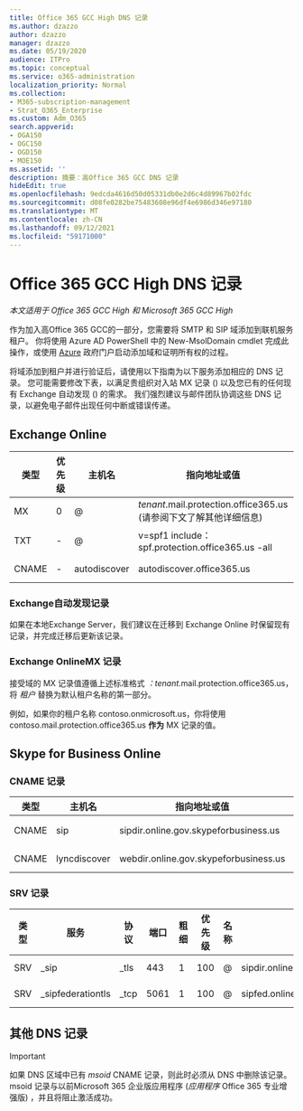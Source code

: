 ```yaml
---
title: Office 365 GCC High DNS 记录
ms.author: dzazzo
author: dzazzo
manager: dzazzo
ms.date: 05/19/2020
audience: ITPro
ms.topic: conceptual
ms.service: o365-administration
localization_priority: Normal
ms.collection:
- M365-subscription-management
- Strat_O365_Enterprise
ms.custom: Adm_O365
search.appverid:
- OGA150
- OGC150
- OGD150
- MOE150
ms.assetid: ''
description: 摘要：高Office 365 GCC DNS 记录
hideEdit: true
ms.openlocfilehash: 9edcda4616d50d05331db0e2d6c4d89967b02fdc
ms.sourcegitcommit: d08fe0282be75483608e96df4e6986d346e97180
ms.translationtype: MT
ms.contentlocale: zh-CN
ms.lasthandoff: 09/12/2021
ms.locfileid: "59171000"
---
```

# <a name="dns-records-for-office-365-gcc-high"></a>Office 365 GCC High DNS 记录

*本文适用于 Office 365 GCC High 和 Microsoft 365 GCC High*

作为加入高Office 365 GCC的一部分，您需要将 SMTP 和 SIP 域添加到联机服务租户。  你将使用 Azure AD PowerShell 中的 New-MsolDomain cmdlet 完成此操作，或使用 [Azure](https://portal.azure.us) 政府门户启动添加域和证明所有权的过程。

将域添加到租户并进行验证后，请使用以下指南为以下服务添加相应的 DNS 记录。  您可能需要修改下表，以满足贵组织对入站 MX 记录 () 以及您已有的任何现有 Exchange 自动发现 () 的需求。  我们强烈建议与邮件团队协调这些 DNS 记录，以避免电子邮件出现任何中断或错误传递。

## <a name="exchange-online"></a>Exchange Online

| 类型 | 优先级 | 主机名 | 指向地址或值 | TTL |
| --- | --- | --- | --- | --- |
| MX | 0 | @ | *tenant*.mail.protection.office365.us (请参阅下文了解其他详细信息)  | 1 Hour |
| TXT | - | @ | v=spf1 include：spf.protection.office365.us -all | 1 小时 |
| CNAME | - | autodiscover | autodiscover.office365.us | 1 Hour |

### <a name="exchange-autodiscover-record"></a>Exchange自动发现记录

如果在本地Exchange Server，我们建议在迁移到 Exchange Online 时保留现有记录，并完成迁移后更新该记录。 

### <a name="exchange-online-mx-record"></a>Exchange OnlineMX 记录

接受域的 MX 记录值遵循上述标准格式 *：tenant*.mail.protection.office365.us，将 *租户* 替换为默认租户名称的第一部分。

例如，如果你的租户名称 contoso.onmicrosoft.us，你将使用 contoso.mail.protection.office365.us **作为** MX 记录的值。

## <a name="skype-for-business-online"></a>Skype for Business Online

### <a name="cname-records"></a>CNAME 记录

| 类型 | 主机名 | 指向地址或值 | TTL |
| --- | --- | --- | --- |
| CNAME | sip | sipdir.online.gov.skypeforbusiness.us | 1 小时 |
| CNAME | lyncdiscover | webdir.online.gov.skypeforbusiness.us | 1 Hour |

### <a name="srv-records"></a>SRV 记录

| 类型 | 服务 | 协议 | 端口 | 粗细 | 优先级 | 名称 | Target | TTL |
| --- | --- | --- | --- | --- | --- | --- | --- | --- |
| SRV | \_sip | \_tls | 443 | 1 | 100 | @ | sipdir.online.gov.skypeforbusiness.us | 1 Hour |
| SRV | \_sipfederationtls | \_tcp | 5061 | 1 | 100 | @ | sipfed.online.gov.skypeforbusiness.us | 1 Hour |

## <a name="additional-dns-records"></a>其他 DNS 记录

> [!IMPORTANT]
> 如果 DNS 区域中已有 *msoid* CNAME 记录，则此时必须从 DNS 中删除该记录。  msoid 记录与以前Microsoft 365 企业版应用程序 (*应用程序* Office 365 专业增强版) ，并且将阻止激活成功。

